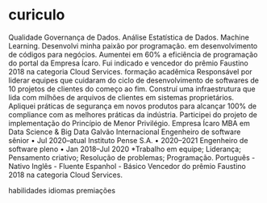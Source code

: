 # curiculo
Qualidade Governança de Dados.
Análise Estatística de Dados.
Machine Learning.
Desenvolvi minha paixão por programação.
 em desenvolvimento de códigos para negócios. Aumentei em
 60% a eficiência de programação do portal da Empresa Ícaro. 
Fui indicado e vencedor do prêmio Faustino 2018 na categoria 
Cloud Services.
formação acadêmica
Responsável por liderar equipes que cuidaram do ciclo de desenvolvimento 
de softwares de 10 projetos de clientes do começo ao fim.
Construí uma infraestrutura que lida com milhões de arquivos de clientes 
em sistemas proprietários.
Apliquei práticas de segurança em novos produtos para alcançar 100% 
de compliance com as melhores práticas da indústria.
Participei do projeto de implementação do Princípio de Menor Privilégio.
Empresa Ícaro
MBA em Data Science & Big Data
Galvão Internacional
Engenheiro de software sênior • Jul 2020–atual
Instituto Pense S.A. • 2020–2021
Engenheiro de software pleno • Jan 2018–Jul 2020
*Trabalho em equipe;
Liderança;
Pensamento criativo;
Resolução de problemas;
Programação.
Português - Nativo
Inglês - Fluente
Espanhol - Básico
Vencedor do prêmio Faustino 2018 
          na categoria Cloud Services.




habilidades
idiomas
premiações
